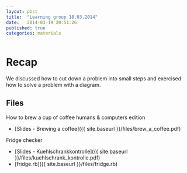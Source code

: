 ```yaml
---
layout: post
title:  "Learning group 18.03.2014"
date:   2014-03-19 20:51:26
published: true
categories: materials
---
```


# Recap

We discussed how to cut down a problem into small steps and exercised how to solve a problem with
a diagram.

## Files

How to brew a cup of coffee humans & computers edition

- [Slides - Brewing a coffee]({{ site.baseurl }}/files/brew_a_coffee.pdf)

Fridge checker

- [Slides - Kuehlschrankkontrolle]({{ site.baseurl }}/files/kuehlschrank_kontrolle.pdf)
- [fridge.rb]({{ site.baseurl }}/files/fridge.rb)
